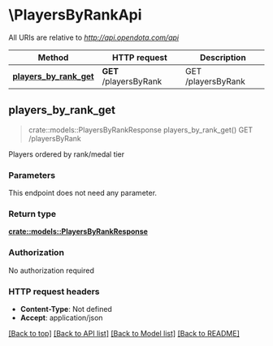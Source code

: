 # \PlayersByRankApi

All URIs are relative to *http://api.opendota.com/api*

Method | HTTP request | Description
------------- | ------------- | -------------
[**players_by_rank_get**](PlayersByRankApi.md#players_by_rank_get) | **GET** /playersByRank | GET /playersByRank



## players_by_rank_get

> crate::models::PlayersByRankResponse players_by_rank_get()
GET /playersByRank

Players ordered by rank/medal tier

### Parameters

This endpoint does not need any parameter.

### Return type

[**crate::models::PlayersByRankResponse**](PlayersByRankResponse.md)

### Authorization

No authorization required

### HTTP request headers

- **Content-Type**: Not defined
- **Accept**: application/json

[[Back to top]](#) [[Back to API list]](../README.md#documentation-for-api-endpoints) [[Back to Model list]](../README.md#documentation-for-models) [[Back to README]](../README.md)

